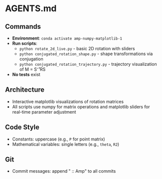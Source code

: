 # AGENTS.md

## Commands
- **Environment**: `conda activate amp-numpy-matplotlib-1`
- **Run scripts**: 
  - `python rotate_2d_live.py` - basic 2D rotation with sliders
  - `python conjugated_rotation_shape.py` - shape transformations via conjugation
  - `python conjugated_rotation_trajectory.py` - trajectory visualization of M = S⁻¹RS
- **No tests** exist

## Architecture
- Interactive matplotlib visualizations of rotation matrices
- All scripts use numpy for matrix operations and matplotlib sliders for real-time parameter adjustment

## Code Style
- Constants: uppercase (e.g., `P` for point matrix)
- Mathematical variables: single letters (e.g., `theta`, `R2`)

## Git
- Commit messages: append " :: Amp" to all commits